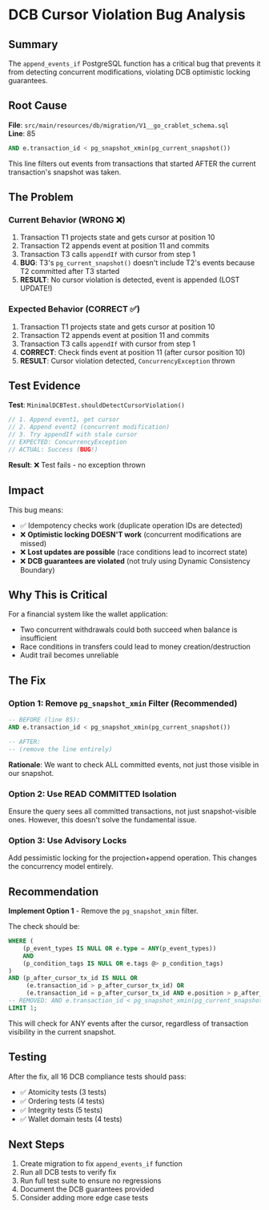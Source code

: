 # DCB Cursor Violation Bug Analysis

## Summary

The `append_events_if` PostgreSQL function has a critical bug that prevents it from detecting concurrent modifications, violating DCB optimistic locking guarantees.

## Root Cause

**File**: `src/main/resources/db/migration/V1__go_crablet_schema.sql`  
**Line**: 85

```sql
AND e.transaction_id < pg_snapshot_xmin(pg_current_snapshot())
```

This line filters out events from transactions that started AFTER the current transaction's snapshot was taken.

## The Problem

### Current Behavior (WRONG ❌)

1. Transaction T1 projects state and gets cursor at position 10
2. Transaction T2 appends event at position 11 and commits
3. Transaction T3 calls `appendIf` with cursor from step 1
4. **BUG**: T3's `pg_current_snapshot()` doesn't include T2's events because T2 committed after T3 started
5. **RESULT**: No cursor violation is detected, event is appended (LOST UPDATE!)

### Expected Behavior (CORRECT ✅)

1. Transaction T1 projects state and gets cursor at position 10
2. Transaction T2 appends event at position 11 and commits  
3. Transaction T3 calls `appendIf` with cursor from step 1
4. **CORRECT**: Check finds event at position 11 (after cursor position 10)
5. **RESULT**: Cursor violation detected, `ConcurrencyException` thrown

## Test Evidence

**Test**: `MinimalDCBTest.shouldDetectCursorViolation()`

```java
// 1. Append event1, get cursor
// 2. Append event2 (concurrent modification)
// 3. Try appendIf with stale cursor
// EXPECTED: ConcurrencyException
// ACTUAL: Success (BUG!)
```

**Result**: ❌ Test fails - no exception thrown

## Impact

This bug means:
- ✅ Idempotency checks work (duplicate operation IDs are detected)
- ❌ **Optimistic locking DOESN'T work** (concurrent modifications are missed)
- ❌ **Lost updates are possible** (race conditions lead to incorrect state)
- ❌ **DCB guarantees are violated** (not truly using Dynamic Consistency Boundary)

## Why This is Critical

For a financial system like the wallet application:
- Two concurrent withdrawals could both succeed when balance is insufficient
- Race conditions in transfers could lead to money creation/destruction
- Audit trail becomes unreliable

## The Fix

### Option 1: Remove `pg_snapshot_xmin` Filter (Recommended)

```sql
-- BEFORE (line 85):
AND e.transaction_id < pg_snapshot_xmin(pg_current_snapshot())

-- AFTER:
-- (remove the line entirely)
```

**Rationale**: We want to check ALL committed events, not just those visible in our snapshot.

### Option 2: Use READ COMMITTED Isolation

Ensure the query sees all committed transactions, not just snapshot-visible ones. However, this doesn't solve the fundamental issue.

### Option 3: Use Advisory Locks

Add pessimistic locking for the projection+append operation. This changes the concurrency model entirely.

## Recommendation

**Implement Option 1** - Remove the `pg_snapshot_xmin` filter.

The check should be:
```sql
WHERE (
    (p_event_types IS NULL OR e.type = ANY(p_event_types))
    AND
    (p_condition_tags IS NULL OR e.tags @> p_condition_tags)
)
AND (p_after_cursor_tx_id IS NULL OR
     (e.transaction_id > p_after_cursor_tx_id) OR
     (e.transaction_id = p_after_cursor_tx_id AND e.position > p_after_cursor_position))
-- REMOVED: AND e.transaction_id < pg_snapshot_xmin(pg_current_snapshot())
LIMIT 1;
```

This will check for ANY events after the cursor, regardless of transaction visibility in the current snapshot.

## Testing

After the fix, all 16 DCB compliance tests should pass:
- ✅ Atomicity tests (3 tests)
- ✅ Ordering tests (4 tests)  
- ✅ Integrity tests (5 tests)
- ✅ Wallet domain tests (4 tests)

## Next Steps

1. Create migration to fix `append_events_if` function
2. Run all DCB tests to verify fix
3. Run full test suite to ensure no regressions
4. Document the DCB guarantees provided
5. Consider adding more edge case tests

